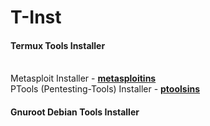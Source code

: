 # T-Inst
<h4>Termux Tools Installer</h4>
<br>Metasploit Installer - <b><a href="https://raw.githubusercontent.com/JaysonSky/T-Inst/master/metasploitins.sh">metasploitins</a></b><br>
PTools (Pentesting-Tools) Installer - <b><a href="https://github.com/JaysonSky/Pentesting-Tools.git">ptoolsins</a></b>
<h4>Gnuroot Debian Tools Installer</h4>
